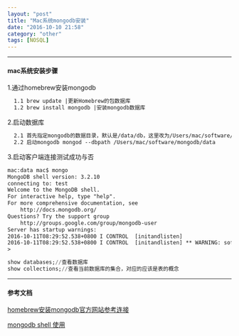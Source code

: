 ```yaml
---
layout: "post"
title: "Mac系统mongodb安装"
date: "2016-10-10 21:58"
category: "other"
tags: [NOSQL]
---
```


------  

#### mac系统安装步骤  


1.通过homebrew安装mongodb    

```xml
  1.1 brew update |更新Homebrew的包数据库
  1.2 brew install mongodb |安装mongodb数据库
```

2.启动数据库    

```xml
  2.1 首先指定mongodb的数据目录，默认是/data/db，这里改为/Users/mac/software/mongodb/data
  2.2 启动mongodb mongod --dbpath /Users/mac/software/mongodb/data
```

3.启动客户端连接测试成功与否    

```xml
mac:data mac$ mongo
MongoDB shell version: 3.2.10
connecting to: test
Welcome to the MongoDB shell.
For interactive help, type "help".
For more comprehensive documentation, see
	http://docs.mongodb.org/
Questions? Try the support group
	http://groups.google.com/group/mongodb-user
Server has startup warnings:
2016-10-11T08:29:52.538+0800 I CONTROL  [initandlisten]
2016-10-11T08:29:52.538+0800 I CONTROL  [initandlisten] ** WARNING: soft rlimits too low. Number of files is 256, should be at least 1000
>
```

```sql
show databases;//查看数据库
show collections;//查看当前数据库的集合，对应的应该是表的概念
```

------  
#### 参考文档
   

[homebrew安装mongodb官方网站参考连接](https://docs.mongodb.com/master/tutorial/install-mongodb-on-os-x/?_ga=1.189997739.1003684487.1476107793)  

[mongodb shell 使用](https://docs.mongodb.com/manual/tutorial/access-mongo-shell-help/)
